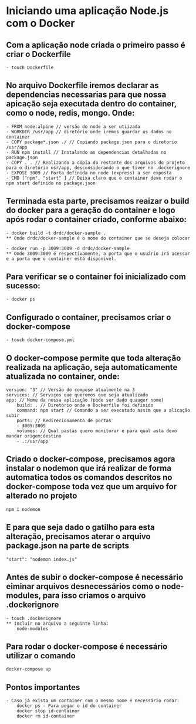 # Iniciando uma aplicação Node.js com o Docker

## Com a aplicação node criada o primeiro passo é criar o Dockerfile 
    - touch Dockerfile
## No arquivo Dockerfile iremos declarar as dependencias necessarias para que nossa apicação seja executada dentro do container, como o node, redis, mongo. Onde:
    - FROM node:alpine // versão do node a ser utiizada
    - WORKDIR /usr/app // diretório onde iremos guardar os dados no container
    - COPY package*.json ./ // Copiando package.json para o diretorio /usr/app
    - RUN npm install // Instalando as dependencias detalhadas no package.json
    - COPY . . // Realizando a cópia do restante dos arquivos do projeto para o diretório usr/app, desconsiderando o que tiver no .dockerignore
    - EXPOSE 3009 // Porta definida no node (express) a ser exposta 
    - CMD ["npm", "start" ] // Deixa claro que o container deve rodar o npm start definido no package.json

## Terminada esta parte, precisamos reaizar o build do docker para a geração do container e logo após rodar o container criado, conforme abaixo:
    - docker build -t drdc/docker-sample .
    ** Onde drdc/docker-sample é o nome do container que se deseja colocar

    - docker run -p 3009:3009 -d drdc/docker-sample
    ** Onde 3009:3009 é respectivamente, a porta que o usuário irá acessar e a porta que o container está disponível.

## Para verificar se o container foi inicializado com sucesso:
    - docker ps

## Configurado o container, precisamos criar o docker-compose 
    - touch docker-compose.yml

## O docker-compose permite que toda alteração realizada na aplicação, seja automaticamente atualizada no container, onde:
    version: "3" // Versão do compose atualmente na 3
    services: // Serviços que queremos que seja atualizado
    app: // Nome da nossa aplicação (pode ser dado quauqer nome)
        build: . // Diretório onde o Dockerfile foi definido
        command: npm start // Comando a ser executado assim que a alicação subir
        ports: // Redirecionamento de portas
        - 3009:3009
        volumes: // Qual pastas quero monitorar e para qual asta devo mandar origem:destino
        - .:/usr/app
      
## Criado o docker-compose, precisamos agora instalar o nodemon que irá realizar de forma automatica todos os comandos descritos no docker-compose toda vez que um arquivo for alterado no projeto
    npm i nodemon

## E para que seja dado o gatilho para esta alteração, precisamos aterar o arquivo package.json na parte de scripts
    "start": "nodemon index.js"

## Antes de subir o docker-compose é necessário eiminar arquivos desnecessários como o node-modules, para isso criamos o arquivo .dockerignore
    - touch .dockerignore
    ** Incluir no arquivo a seguinte linha:
        node-modules

## Para rodar o docker-compose é necessário utilizar o comando
    docker-compose up

## Pontos importantes
    - Caso já exista um container com o mesmo nome é necessário rodar:
        docker ps - Para pegar o id do container
        docker stop id-container
        docker rm id-container
